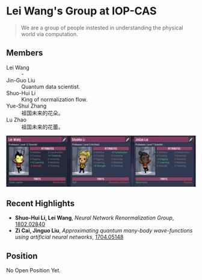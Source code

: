 # Lei Wang's Group at IOP-CAS
> We are a group of people instested in understanding the physical world via computation. 

## Members
<dl>
<dt> Lei Wang</dt><dd>-</dd>
<dt> Jin-Guo Liu</dt><dd>Quantum data scientist.</dd>
<dt>Shuo-Hui Li</dt><dd>King of normalization flow.</dd>
<dt>Yue-Shui Zhang</dt><dd>祖国未来的花朵。</dd>
<dt>Lu Zhao</dt><dd>祖国未来的花蕾。</dd>
</dl>

![](/static/img/leiwanggroup.png)

## Recent Highlights

* **Shuo-Hui Li, Lei Wang**, *Neural Network Renormalization Group*, [1802.02840](https://arxiv.org/abs/1802.02840) 
* **Zi Cai, Jinguo Liu**, *Approximating quantum many-body wave-functions using artificial neural networks*, [1704.05148](https://arxiv.org/abs/1704.05148)

## Position
No Open Position Yet.
